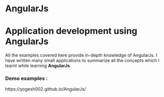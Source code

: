 # AngularJs
<h1>Application development using AngularJs</h1>
<p>All the examples covered here provide in-depth knowledge of AngularJs. I have written many small applications to summarize all the concepts which I learnt while learning <strong>AngularJs</strong>.
<h3>Demo examples : </h3>
https://yogesh002.github.io/AngularJs/
